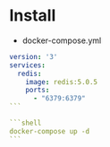 # Install
- docker-compose.yml
````yml
version: '3'
services:
  redis:
    image: redis:5.0.5
    ports:
      - "6379:6379"
```

```shell
docker-compose up -d
```

